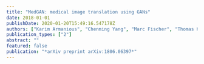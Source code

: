 ```yaml
---
title: "MedGAN: medical image translation using GANs"
date: 2018-01-01
publishDate: 2020-01-20T15:49:16.547178Z
authors: ["Karim Armanious", "Chenming Yang", "Marc Fischer", "Thomas Küstner", "Konstantin Nikolaou", "Sergios Gatidis", "Bin Yang"]
publication_types: ["2"]
abstract: ""
featured: false
publication: "*arXiv preprint arXiv:1806.06397*"
---
```


